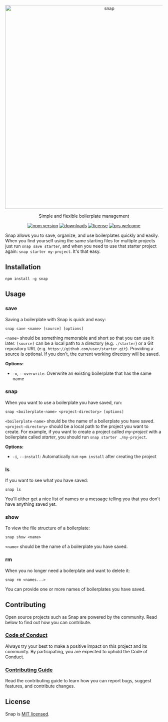 <p align="center">
  <img alt="snap" src="https://i.imgur.com/fbf8WGE.png" width="650">
</p>

<p align="center">
  Simple and flexible boilerplate management
</p>

<p align="center">
  <a href="https://www.npmjs.com/package/snap"><img alt="npm version" src="https://img.shields.io/npm/v/snap.svg?maxAge=43200&colorB=4c32f2"></a>
  <a href="https://www.npmjs.com/package/snap"><img alt="downloads" src="https://img.shields.io/npm/dm/snap.svg?maxAge=21600&colorB=07c171"></a>
  <a href="https://github.com/jolaleye/snap/blob/master/LICENSE"><img alt="license" src="https://img.shields.io/badge/license-MIT-1f425f.svg"></a>
  <a href="https://github.com/jolaleye/snap/blob/master/CONTRIBUTING.md"><img alt="prs welcome" src="https://img.shields.io/badge/PRs-welcome-ea5267.svg"></a>
</p>

Snap allows you to save, organize, and use boilerplates quickly and easily. When you find yourself using the same starting files for multiple projects just run `snap save starter`, and when you need to use that starter project again: `snap starter my-project`. It's that easy.

## Installation

```
npm install -g snap
```

## Usage

### save

Saving a boilerplate with Snap is quick and easy:

```
snap save <name> [source] [options]
```

`<name>` should be something memorable and short so that you can use it later. `[source]` can be a local path to a directory (e.g. `./starter`) or a Git repository URL (e.g. `https://github.com/user/starter.git`). Providing a source is optional. If you don't, the current working directory will be saved.

**Options:**
  - `-o`, `--overwrite`: Overwrite an existing boilerplate that has the same name

### snap

When you want to use a boilerplate you have saved, run:

```
snap <boilerplate-name> <project-directory> [options]
```

`<boilerplate-name>` should be the name of a boilerplate you have saved. `<project-directory>` should be a local path to the project you want to create. For example, if you want to create a project called *my-project* with a boilerplate called *starter*, you should run `snap starter ./my-project`.

**Options:**
  - `-i`, `--install`: Automatically run `npm install` after creating the project

### ls

If you want to see what you have saved:

```
snap ls
```

You'll either get a nice list of names or a message telling you that you don't have anything saved yet.

### show

To view the file structure of a boilerplate:

```
snap show <name>
```

`<name>` should be the name of a boilerplate you have saved.

### rm

When you no longer need a boilerplate and want to delete it:

```
snap rm <names...>
```

You can provide one or more names of boilerplates you have saved.

## Contributing

Open source projects such as Snap are powered by the community. Read below to find out how you can contribute.

### [Code of Conduct](CODE_OF_CONDUCT.md)

Always try your best to make a positive impact on this project and its community. By participating, you are expected to uphold the Code of Conduct.

### [Contributing Guide](CONTRIBUTING.md)

Read the contributing guide to learn how you can report bugs, suggest features, and contribute changes.

## License

Snap is [MIT licensed](LICENSE).
